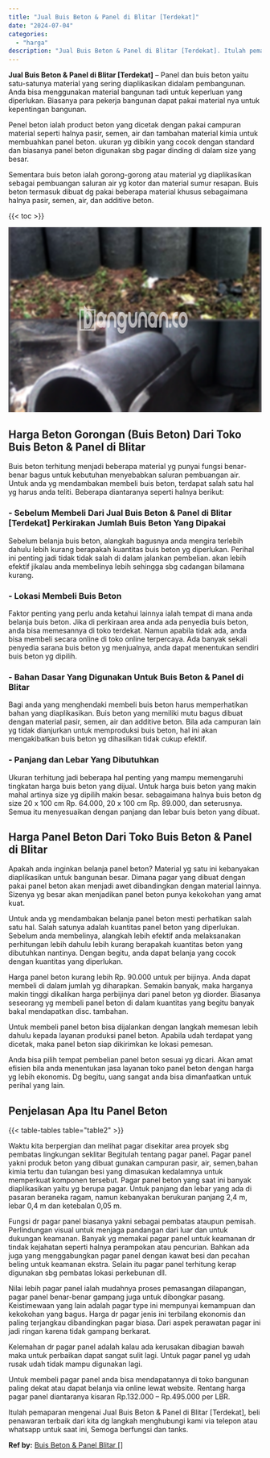 ```yaml
---
title: "Jual Buis Beton & Panel di Blitar [Terdekat]"
date: "2024-07-04"
categories: 
  - "harga"
description: "Jual Buis Beton & Panel di Blitar [Terdekat]. Itulah pemaparan mengenai Jual Buis Beton & Panel di Blitar [Terdekat], beli penawaran terbaik dari kita dg l..."
---
```


**Jual Buis Beton & Panel di Blitar \[Terdekat\]** – Panel dan buis beton yaitu satu-satunya material yang sering diaplikasikan didalam pembangunan. Anda bisa menggunakan material bangunan tadi untuk keperluan yang diperlukan. Biasanya para pekerja bangunan dapat pakai material nya untuk kepentingan bangunan.

Penel beton ialah product beton yang dicetak dengan pakai campuran material seperti halnya pasir, semen, air dan tambahan material kimia untuk membuahkan panel beton. ukuran yg dibikin yang cocok dengan standard dan biasanya panel beton digunakan sbg pagar dinding di dalam size yang besar.

Sementara buis beton ialah gorong-gorong atau material yg diaplikasikan sebagai pembuangan saluran air yg kotor dan material sumur resapan. Buis beton termasuk dibuat dg pakai beberapa material khusus sebagaimana halnya pasir, semen, air, dan additive beton.

{{< toc >}}

![Jual Buis Beton & Panel di Blitar [Terdekat]](/images/jual-panel-buis-beton-murah-28.png)

## Harga Beton Gorongan (Buis Beton) Dari Toko Buis Beton & Panel di Blitar

Buis beton terhitung menjadi beberapa material yg punyai fungsi benar-benar bagus untuk kebutuhan menyebabkan saluran pembuangan air. Untuk anda yg mendambakan membeli buis beton, terdapat salah satu hal yg harus anda teliti. Beberapa diantaranya seperti halnya berikut:

### \- Sebelum Membeli Dari Jual Buis Beton & Panel di Blitar \[Terdekat\] Perkirakan Jumlah Buis Beton Yang Dipakai

Sebelum belanja buis beton, alangkah bagusnya anda mengira terlebih dahulu lebih kurang berapakah kuantitas buis beton yg diperlukan. Perihal ini penting jadi tidak tidak salah di dalam jalankan pembelian. akan lebih efektif jikalau anda membelinya lebih sehingga sbg cadangan bilamana kurang.

### \- Lokasi Membeli Buis Beton

Faktor penting yang perlu anda ketahui lainnya ialah tempat di mana anda belanja buis beton. Jika di perkiraan area anda ada penyedia buis beton, anda bisa memesannya di toko terdekat. Namun apabila tidak ada, anda bisa membeli secara online di toko online terpercaya. Ada banyak sekali penyedia sarana buis beton yg menjualnya, anda dapat menentukan sendiri buis beton yg dipilih.

### \- Bahan Dasar Yang Digunakan Untuk Buis Beton & Panel di Blitar

Bagi anda yang menghendaki membeli buis beton harus memperhatikan bahan yang diaplikasikan. Buis beton yang memiliki mutu bagus dibuat dengan material pasir, semen, air dan additive beton. Bila ada campuran lain yg tidak dianjurkan untuk memproduksi buis beton, hal ini akan mengakibatkan buis beton yg dihasilkan tidak cukup efektif.

### \- Panjang dan Lebar Yang Dibutuhkan

Ukuran terhitung jadi beberapa hal penting yang mampu memengaruhi tingkatan harga buis beton yang dijual. Untuk harga buis beton yang makin mahal artinya size yg dipilih makin besar. sebagaimana halnya buis beton dg size 20 x 100 cm Rp. 64.000, 20 x 100 cm Rp. 89.000, dan seterusnya. Semua itu menyesuaikan dengan panjang dan lebar buis beton yang dibuat.

## Harga Panel Beton Dari Toko Buis Beton & Panel di Blitar

Apakah anda inginkan belanja panel beton? Material yg satu ini kebanyakan diaplikasikan untuk bangunan besar. Dimana pagar yang dibuat dengan pakai panel beton akan menjadi awet dibandingkan dengan material lainnya. Sizenya yg besar akan menjadikan panel beton punya kekokohan yang amat kuat.

Untuk anda yg mendambakan belanja panel beton mesti perhatikan salah satu hal. Salah satunya adalah kuantitas panel beton yang diperlukan. Sebelum anda membelinya, alangkah lebih efektif anda melaksanakan perhitungan lebih dahulu lebih kurang berapakah kuantitas beton yang dibutuhkan nantinya. Dengan begitu, anda dapat belanja yang cocok dengan kuantitas yang diperlukan.

Harga panel beton kurang lebih Rp. 90.000 untuk per bijinya. Anda dapat membeli di dalam jumlah yg diharapkan. Semakin banyak, maka harganya makin tinggi dikalikan harga perbijinya dari panel beton yg diorder. Biasanya seseorang yg membeli panel beton di dalam kuantitas yang begitu banyak bakal mendapatkan disc. tambahan.

Untuk membeli panel beton bisa dijalankan dengan langkah memesan lebih dahulu kepada layanan produksi panel beton. Apabila udah terdapat yang dicetak, maka panel beton siap dikirimkan ke lokasi pemesan.

Anda bisa pilih tempat pembelian panel beton sesuai yg dicari. Akan amat efisien bila anda menentukan jasa layanan toko panel beton dengan harga yg lebih ekonomis. Dg begitu, uang sangat anda bisa dimanfaatkan untuk perihal yang lain.

## Penjelasan Apa Itu Panel Beton

{{< table-tables table="table2" >}}

Waktu kita berpergian dan melihat pagar disekitar area proyek sbg pembatas lingkungan seklitar Begitulah tentang pagar panel. Pagar panel yakni produk beton yang dibuat gunakan campuran pasir, air, semen,bahan kimia tertu dan tulangan besi yang dimasukan kedalamnya untuk memperkuat komponen tersebut. Pagar panel beton yang saat ini banyak diaplikasikan yaitu yg berupa pagar. Untuk panjang dan lebar yang ada di pasaran beraneka ragam, namun kebanyakan berukuran panjang 2,4 m, lebar 0,4 m dan ketebalan 0,05 m.

Fungsi dr pagar panel biasanya yakni sebagai pembatas ataupun pemisah. Perlindungan visual untuk menjaga pandangan dari luar dan untuk dukungan keamanan. Banyak yg memakai pagar panel untuk keamanan dr tindak kejahatan seperti halnya perampokan atau pencurian. Bahkan ada juga yang menggabungkan pagar panel dengan kawat besi dan pecahan beling untuk keamanan ekstra. Selain itu pagar panel terhitung kerap digunakan sbg pembatas lokasi perkebunan dll.

Nilai lebih pagar panel ialah mudahnya proses pemasangan dilapangan, pagar panel benar-benar gampang juga untuk dibongkar pasang. Keistimewaan yang lain adalah pagar type ini mempunyai kemampuan dan kekokohan yang bagus. Harga dr pagar jenis ini terbilang ekonomis dan paling terjangkau dibandingkan pagar biasa. Dari aspek perawatan pagar ini jadi ringan karena tidak gampang berkarat.

Kelemahan dr pagar panel adalah kalau ada kerusakan dibagian bawah maka untuk perbaikan dapat sangat sulit lagi. Untuk pagar panel yg udah rusak udah tidak mampu digunakan lagi.

Untuk membeli pagar panel anda bisa mendapatannya di toko bangunan paling dekat atau dapat belanja via online lewat website. Rentang harga pagar panel diantaranya kisaran Rp.132.000 – Rp.495.000 per LBR.

Itulah pemaparan mengenai Jual Buis Beton & Panel di Blitar \[Terdekat\], beli penawaran terbaik dari kita dg langkah menghubungi kami via telepon atau whatsapp untuk saat ini, Semoga berfungsi dan tanks.

**Ref by:** [Buis Beton & Panel Blitar []](https://id.wikipedia.org/wiki/Buis)
